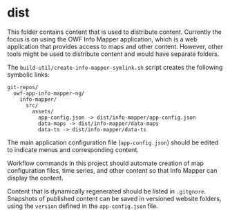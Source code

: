 # dist #

This folder contains content that is used to distribute content.
Currently the focus is on using the OWF Info Mapper application,
which is a web application that provides access to maps and other content.
However, other tools might be used to distribute content and would have separate folders.

The `build-util/create-info-mapper-symlink.sh` script creates the following symbolic links:

```
git-repos/
  owf-app-info-mapper-ng/
    info-mapper/
      src/
        assets/
          app-config.json -> dist/info-mapper/app-config.json
          data-maps -> dist/info-mapper/data-maps
          data-ts -> dist/info-mapper/data-ts
```

The main application configuration file (`app-config.json`) should be edited to indicate
menus and corresponding content.

Workflow commands in this project should automate creation of map configuration files,
time series, and other content so that Info Mapper can display the content.

Content that is dynamically regenerated should be listed in `.gitgnore`.
Snapshots of published content can be saved in versioned website folders,
using the `version` defined in the `app-config.json` file.
